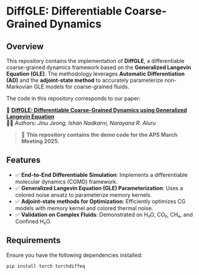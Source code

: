 # DiffGLE: Differentiable Coarse-Grained Dynamics

## Overview
This repository contains the implementation of **DiffGLE**, a differentiable coarse-grained dynamics framework based on the **Generalized Langevin Equation (GLE)**. The methodology leverages **Automatic Differentiation (AD)** and the **adjoint-state method** to accurately parameterize non-Markovian GLE models for coarse-grained fluids.

The code in this repository corresponds to our paper:

📄 **[DiffGLE: Differentiable Coarse-Grained Dynamics using Generalized Langevin Equation](https://arxiv.org/abs/2410.08424)**  
👨‍🔬 *Authors: Jinu Jeong, Ishan Nadkarni, Narayana R. Aluru*  

> 🔬 **This repository contains the demo code for the APS March Meeting 2025.**

## Features
- ✅ **End-to-End Differentiable Simulation**: Implements a differentiable molecular dynamics (CGMD) framework.
- ✅ **Generalized Langevin Equation (GLE) Parameterization**: Uses a colored noise ansatz to parameterize memory kernels.
- ✅ **Adjoint-state methods for Optimization**: Efficiently optimizes CG models with memory kernel and colored thermal noise.
- ✅ **Validation on Complex Fluids**: Demonstrated on H₂O, CO₂, CH₄, and Confined H₂O.

## Requirements
Ensure you have the following dependencies installed:

```bash
pip install torch torchdiffeq

